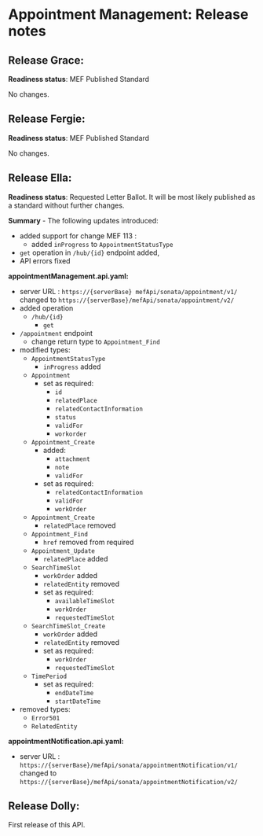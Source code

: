 # Appointment Management: Release notes

## Release Grace:

**Readiness status**: MEF Published Standard

No changes.

## Release Fergie:

**Readiness status**: MEF Published Standard

No changes.

## Release Ella:

**Readiness status**: Requested Letter Ballot. It will be most likely published
as a standard without further changes.

**Summary** - The following updates introduced:

- added support for change MEF 113 :
  - added `inProgress` to `AppointmentStatusType`
- `get` operation in `/hub/{id}` endpoint added,
- API errors fixed

**appointmentManagement.api.yaml:**

- server URL : `https://{serverBase} mefApi/sonata/appointment/v1/` changed to
  `https://{serverBase}/mefApi/sonata/appointment/v2/`
- added operation
  - `/hub/{id}`
    - `get`
- `/appointment` endpoint
  - change return type to `Appointment_Find`
- modified types:
  - `AppointmentStatusType`
    - `inProgress` added
  - `Appointment`
    - set as required:
      - `id`
      - `relatedPlace`
      - `relatedContactInformation`
      - `status`
      - `validFor`
      - `workorder`
  - `Appointment_Create`
    - added:
      - `attachment`
      - `note`
      - `validFor`
    - set as required:
      - `relatedContactInformation`
      - `validFor`
      - `workOrder`
  - `Appointment_Create`
    - `relatedPlace` removed
  - `Appointment_Find`
    - `href` removed from required
  - `Appointment_Update`
    - `relatedPlace` added
  - `SearchTimeSlot`
    - `workOrder` added
    - `relatedEntity` removed
    - set as required:
      - `availableTimeSlot`
      - `workOrder`
      - `requestedTimeSlot`
  - `SearchTimeSlot_Create`
    - `workOrder` added
    - `relatedEntity` removed
    - set as required:
      - `workOrder`
      - `requestedTimeSlot`
  - `TimePeriod`
    - set as required:
      - `endDateTime`
      - `startDateTime`
- removed types:
  - `Error501`
  - `RelatedEntity`

**appointmentNotification.api.yaml:**

- server URL : `https://{serverBase}/mefApi/sonata/appointmentNotification/v1/`
  changed to `https://{serverBase}/mefApi/sonata/appointmentNotification/v2/`

## Release Dolly:

First release of this API.
